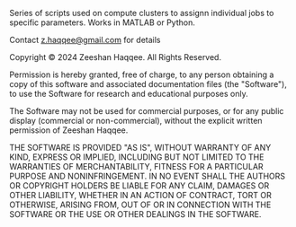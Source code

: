 Series of scripts used on compute clusters to assignn individual jobs to specific parameters. 
Works in MATLAB or Python.

Contact z.haqqee@gmail.com for details


Copyright © 2024 Zeeshan Haqqee. All Rights Reserved.

Permission is hereby granted, free of charge, to any person obtaining a copy of this software and associated documentation files (the "Software"), to use the Software for research and educational purposes only. 

The Software may not be used for commercial purposes, or for any public display (commercial or non-commercial), without the explicit written permission of Zeeshan Haqqee.

THE SOFTWARE IS PROVIDED "AS IS", WITHOUT WARRANTY OF ANY KIND, EXPRESS OR IMPLIED, INCLUDING BUT NOT LIMITED TO THE WARRANTIES OF MERCHANTABILITY, FITNESS FOR A PARTICULAR PURPOSE AND NONINFRINGEMENT. IN NO EVENT SHALL THE AUTHORS OR COPYRIGHT HOLDERS BE LIABLE FOR ANY CLAIM, DAMAGES OR OTHER LIABILITY, WHETHER IN AN ACTION OF CONTRACT, TORT OR OTHERWISE, ARISING FROM, OUT OF OR IN CONNECTION WITH THE SOFTWARE OR THE USE OR OTHER DEALINGS IN THE SOFTWARE.
